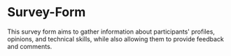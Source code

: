 # Survey-Form

This survey form aims to gather information about participants' profiles, opinions, and technical skills, while also allowing them to provide feedback and comments. 
